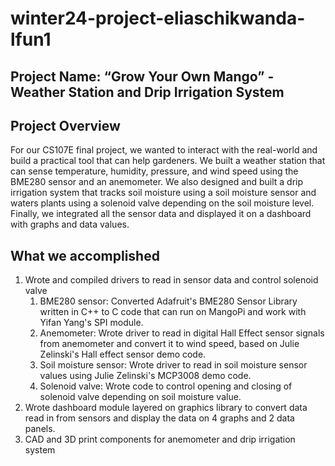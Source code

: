 # winter24-project-eliaschikwanda-lfun1

## Project Name: “Grow Your Own Mango” - Weather Station and Drip Irrigation System

## Project Overview
For our CS107E final project, we wanted to interact with the real-world and build a practical tool that can help gardeners. We built a weather station that can sense temperature, humidity, pressure, and wind speed using the BME280 sensor and an anemometer. We also designed and built a drip irrigation system that tracks soil moisture using a soil moisture sensor and waters plants using a solenoid valve depending on the soil moisture level. Finally, we integrated all the sensor data and displayed it on a dashboard with graphs and data values.

## What we accomplished
<ol>
  <li>
    Wrote and compiled drivers to read in sensor data and control solenoid valve
    <ol>
    <li> BME280 sensor: Converted Adafruit's BME280 Sensor Library written in C++ to C code that can run on MangoPi and work with Yifan Yang's SPI module. </li>
    <li> Anemometer: Wrote driver to read in digital Hall Effect sensor signals from anemometer and convert it to wind speed, based on Julie Zelinski's Hall effect sensor demo code. </li>
    <li> Soil moisture sensor: Wrote driver to read in soil moisture sensor values using Julie Zelinski's MCP3008 demo code. </li>
    <li> Solenoid valve: Wrote code to control opening and closing of solenoid valve depending on soil moisture value. </li>
    </ol>
  </li>
  <li>
    Wrote dashboard module layered on graphics library to convert data read in from sensors and display the data on 4 graphs and 2 data panels.
  </li>
  <li>
    CAD and 3D print components for anemometer and drip irrigation system
  </li>
</ol>


